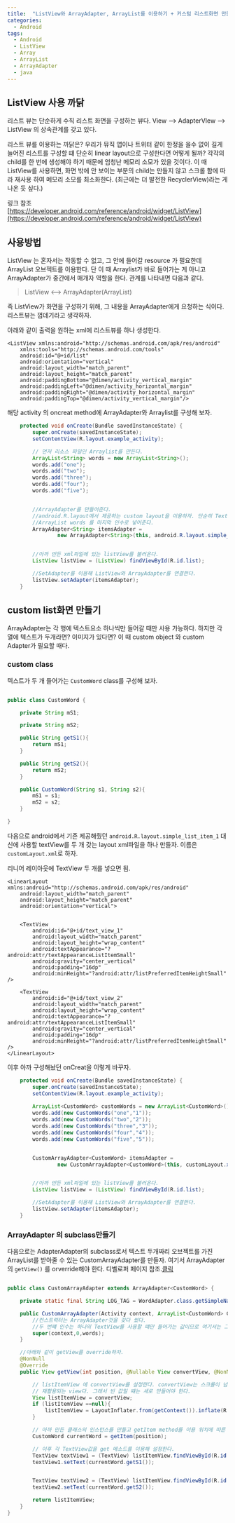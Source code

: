 ```yaml
---
title:  "ListView와 ArrayAdapter, ArrayList를 이용하기 + 커스텀 리스트화면 만들기"
categories:
  - Android
tags:
  - Android
  - ListView
  - Array
  - ArrayList
  - ArrayAdapter
  - java
---
```



## ListView 사용 까닭 

리스트 뷰는 단순하게 수직 리스트 화면을 구성하는 뷰다. View --> AdapterVIew --> ListView 의 상속관계를 갖고 있다. 

리스트 뷰를 이용하는 까닭은? 우리가 뮤직 앱이나 트위터 같이 한정을 을수 없이 길게 늘어진 리스트를 구성할 떄 단순히 linear layout으로 구성한다면 어떻게 될까? 각각의 child를 한 번에 생성해야 하기 때문에 엄청난 메모리 소모가 있을 것이다. 이 때 ListView를 사용하면, 화면 밖에 안 보이는 부분의 child는 만들지 않고 스크롤 함에 따라 재사용 하여 메모리 소모를 최소화한다. (최근에는 더 발전한 RecyclerView)라는 게 나온 듯 싶다.) 

링크 참조  
[https://developer.android.com/reference/android/widget/ListView](https://developer.android.com/reference/android/widget/ListView)

## 사용방법 

ListView 는 혼자서는 작동할 수 없고, 그 안에 들어갈 resource 가 필요한데 ArrayList 오브젝트를 이용한다. 단 이 때 Arraylist가 바로 들어가는 게 아니고 ArrayAdapter가 중간에서 매개자 역할을 한다. 관계를 나타내면 다음과 같다. 

> ListView <--> ArrayAdapter(ArrayList) 

즉 ListView가 화면을 구성하기 위해, 그 내용을 ArrayAdapter에게 요청하는 식이다. 리스트뷰는 껍데기라고 생각하자. 


아래와 같이 출력을 원하는 xml에 리스트뷰를 하나 생성한다. 

```
<ListView xmlns:android="http://schemas.android.com/apk/res/android"
    xmlns:tools="http://schemas.android.com/tools"
    android:id="@+id/list"
    android:orientation="vertical"
    android:layout_width="match_parent"
    android:layout_height="match_parent"
    android:paddingBottom="@dimen/activity_vertical_margin"
    android:paddingLeft="@dimen/activity_horizontal_margin"
    android:paddingRight="@dimen/activity_horizontal_margin"
    android:paddingTop="@dimen/activity_vertical_margin"/>
```

해당 activity 의 oncreat method에 ArrayAdapter와 Arraylist를 구성해 보자. 



```java
    protected void onCreate(Bundle savedInstanceState) {
        super.onCreate(savedInstanceState);
        setContentView(R.layout.example_activity);

        // 먼저 리소스 파일인 Arraylist를 만든다. 
        ArrayList<String> words = new ArrayList<String>();
        words.add("one");
        words.add("two");
        words.add("three");
        words.add("four");
        words.add("five");


        //ArrayAdapter를 만들어준다. 
        //android.R.layout에서 제공하는 custom layout을 이용하자. 단순히 TextView가 하나 있는 xml이다. 
        //ArrayList words 를 마지막 인수로 넣어준다.  
        ArrayAdapter<String> itemsAdapter =
                new ArrayAdapter<String>(this, android.R.layout.simple_list_item_1, words);


        //아까 만든 xml파일에 있는 listView를 불러온다. 
        ListView listView = (ListView) findViewById(R.id.list);

        //SetAdapter를 이용해 ListView와 ArrayAdapter를 연결한다. 
        listView.setAdapter(itemsAdapter);
    }
```



## custom list화면 만들기 

ArrayAdapter는 각 행에 텍스트요소 하나씩만 들어갈 때만 사용 가능하다. 하지만 각 열에 텍스트가 두개라면? 이미지가 있다면? 이 때 custom object 와 custom Adapter가 필요할 때다. 


### custom class

텍스트가 두 개 들어가는 `CustomWord` class를 구성해 보자. 

```java

public class CustomWord {

    private String mS1;

    private String mS2;

    public String getS1(){
        return mS1;
    }

    public String getS2(){
        return mS2;
    }

    public CustomWord(String s1, String s2){
        mS1 = s1;
        mS2 = s2;
    }

}
```

다음으로 android에서 기존 제공해줬던 `android.R.layout.simple_list_item_1` 대신에 사용할 textView를 두 개 갖는 layout xml파일을 하나 만들자.  이름은 `customLayout.xml`로 하자. 

리니어 레이아웃에 TextView 두 개를 넣으면 됨. 
```
<LinearLayout xmlns:android="http://schemas.android.com/apk/res/android"
    android:layout_width="match_parent"
    android:layout_height="match_parent"
    android:orientation="vertical">


    <TextView
        android:id="@+id/text_view_1"
        android:layout_width="match_parent"
        android:layout_height="wrap_content"
        android:textAppearance="?android:attr/textAppearanceListItemSmall"
        android:gravity="center_vertical"
        android:padding="16dp"
        android:minHeight="?android:attr/listPreferredItemHeightSmall" />

    <TextView
        android:id="@+id/text_view_2"
        android:layout_width="match_parent"
        android:layout_height="wrap_content"
        android:textAppearance="?android:attr/textAppearanceListItemSmall"
        android:gravity="center_vertical"
        android:padding="16dp"
        android:minHeight="?android:attr/listPreferredItemHeightSmall" />
</LinearLayout>
```

이후 아까 구성해놨던 onCreat을 이렇게 바꾸자.


```java
    protected void onCreate(Bundle savedInstanceState) {
        super.onCreate(savedInstanceState);
        setContentView(R.layout.example_activity);
 
        ArrayList<CustomWord> customWords = new ArrayList<CustomWord>();
        words.add(new CustomWords("one","1"));
        words.add(new CustomWords("two","2"));
        words.add(new CustomWords("three","3"));
        words.add(new CustomWords("four","4"));
        words.add(new CustomWords("five","5"));


        CustomArrayAdapter<CustomWord> itemsAdapter =
                new CustomArrayAdapter<CustomWord>(this, customLayout.xml, words);


        //아까 만든 xml파일에 있는 listView를 불러온다. 
        ListView listView = (ListView) findViewById(R.id.list);

        //SetAdapter를 이용해 ListView와 ArrayAdapter를 연결한다. 
        listView.setAdapter(itemsAdapter);
    }
```


### ArrayAdapter 의 subclass만들기

다음으로는 AdapterAdapter의 subclass로서 텍스트 두개짜리 오브젝트를 가진 ArrayList<CustomWord>를 받아줄 수 있는 CustomArrayAdapter를 만들자. 여기서 ArrayAdapter의 `getView()` 를 orverride해야 한다. 디벨로퍼 페이지 참조.[클릭](https://developer.android.com/reference/android/widget/ArrayAdapter.html#ArrayAdapter(android.content.Context,%20int,%20java.util.List%3CT%3E))


```java

public class CustomArrayAdapter extends ArrayAdapter<CustomWord> {

    private static final String LOG_TAG = WordAdapter.class.getSimpleName();

    public CustomArrayAdapter(Activity context, ArrayList<CustomWord> CustomWords){
        //컨스트럭터는 ArrayAdapter것을 갖다 썼다. 
        //두 번쨰 인수는 하나의 TextView를 사용할 떄만 들어가는 값이므로 여기서는 그냥 0을 넣었다. 
        super(context,0,words);
    }

    //아래와 같이 getView를 override하자. 
    @NonNull
    @Override
    public View getView(int position, @Nullable View convertView, @NonNull ViewGroup parent) {

    	// listItemView 에 convertView를 설정한다. convertView는 스크롤이 넘어가서 안 보이게 될 때
    	// 재활용되는 view다. 그래서 빈 값일 떄는 새로 만들어야 한다. 
        View listItemView = convertView;
        if (listItemView ==null){
            listItemView = LayoutInflater.from(getContext()).inflate(R.layout.list_item,parent,false);
        }

        // 아까 만든 클래스의 인스턴스를 만들고 getItem method를 이용 위치에 따른 내용물을 넣어준다. 
        CustomWord currentWord = getItem(position);

        // 이후 각 TextView값을 get 메소드를 이용해 설정한다. 
        TextView textView1 = (TextView) listItemView.findViewById(R.id.text_view_1);
        textView1.setText(currentWord.getS1());


        TextView textView2 = (TextView) listItemView.findViewById(R.id.text_view_2);
        textView2.setText(currentWord.getS2());

        return listItemView;
    }
}
```